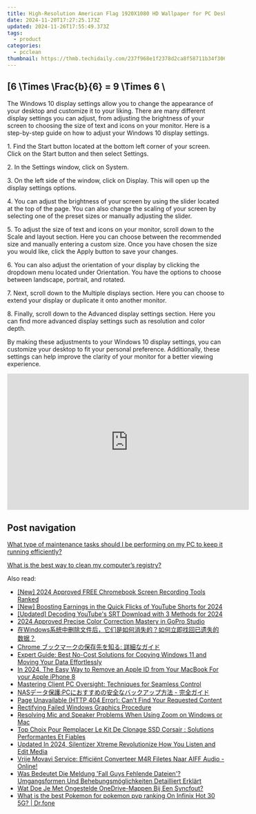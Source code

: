 ```yaml
---
title: High-Resolution American Flag 1920X1080 HD Wallpaper for PC Desktops - YL Computing
date: 2024-11-20T17:27:25.173Z
updated: 2024-11-26T17:55:49.373Z
tags:
  - product
categories:
  - pcclean
thumbnail: https://thmb.techidaily.com/237f968e1f2378d2ca8f58711b34f30634497fa9b29838c074677a1e86056393.jpg
---
```


## \[6 \Times \Frac{b}{6} = 9 \Times 6 \

The Windows 10 display settings allow you to change the appearance of your desktop and customize it to your liking. There are many different display settings you can adjust, from adjusting the brightness of your screen to choosing the size of text and icons on your monitor. Here is a step-by-step guide on how to adjust your Windows 10 display settings. 

1\. Find the Start button located at the bottom left corner of your screen. Click on the Start button and then select Settings.

2\. In the Settings window, click on System.

3\. On the left side of the window, click on Display. This will open up the display settings options. 

4\. You can adjust the brightness of your screen by using the slider located at the top of the page. You can also change the scaling of your screen by selecting one of the preset sizes or manually adjusting the slider.

5\. To adjust the size of text and icons on your monitor, scroll down to the Scale and layout section. Here you can choose between the recommended size and manually entering a custom size. Once you have chosen the size you would like, click the Apply button to save your changes.

6\. You can also adjust the orientation of your display by clicking the dropdown menu located under Orientation. You have the options to choose between landscape, portrait, and rotated.

7\. Next, scroll down to the Multiple displays section. Here you can choose to extend your display or duplicate it onto another monitor.

8\. Finally, scroll down to the Advanced display settings section. Here you can find more advanced display settings such as resolution and color depth. 

By making these adjustments to your Windows 10 display settings, you can customize your desktop to fit your personal preference. Additionally, these settings can help improve the clarity of your monitor for a better viewing experience.

<!-- affiliate ads begin -->
<iframe width="560" height="315" src="https://www.youtube.com/embed/gyGoQi7hsZk?si=8OcKcPUj2wSBmVZ1&autoplay=1" title="YouTube video player" frameborder="0" allow="accelerometer; autoplay; clipboard-write; encrypted-media; gyroscope; picture-in-picture; web-share" referrerpolicy="strict-origin-when-cross-origin" allowfullscreen></iframe>
<!-- affiliate ads end -->

## Post navigation

[What type of maintenance tasks should I be performing on my PC to keep it running efficiently?](https://tools.techidaily.com/pcclean/products/)

[What is the best way to clean my computer’s registry?](https://tools.techidaily.com/pcclean/products/)

<ins class="adsbygoogle"
     style="display:block"
     data-ad-format="autorelaxed"
     data-ad-client="ca-pub-7571918770474297"
     data-ad-slot="1223367746"></ins>

<ins class="adsbygoogle"
     style="display:block"
     data-ad-client="ca-pub-7571918770474297"
     data-ad-slot="8358498916"
     data-ad-format="auto"
     data-full-width-responsive="true"></ins>

<span class="atpl-alsoreadstyle">Also read:</span>
<div><ul>
<li><a href="https://digital-screen-recording.techidaily.com/new-2024-approved-free-chromebook-screen-recording-tools-ranked/"><u>[New] 2024 Approved FREE Chromebook Screen Recording Tools Ranked</u></a></li>
<li><a href="https://youtube-lab.techidaily.com/oosting-earnings-in-the-quick-flicks-of-youtube-shorts-for-2024/"><u>[New] Boosting Earnings in the Quick Flicks of YouTube Shorts for 2024</u></a></li>
<li><a href="https://fox-hovers.techidaily.com/updated-decoding-youtubes-srt-download-with-3-methods-for-2024/"><u>[Updated] Decoding YouTube's SRT Download with 3 Methods for 2024</u></a></li>
<li><a href="https://fox-boxes.techidaily.com/2024-approved-precise-color-correction-mastery-in-gopro-studio/"><u>2024 Approved Precise Color Correction Mastery in GoPro Studio</u></a></li>
<li><a href="https://discover-able.techidaily.com/1728483179656-windows/"><u>在Windows系统中删除文件后，它们是如何消失的？如何立即找回已遗失的数据？</u></a></li>
<li><a href="https://discover-able.techidaily.com/1728473865080-chrome/"><u>Chrome ブックマークの保存先を知る: 詳細なガイド</u></a></li>
<li><a href="https://discover-able.techidaily.com/expert-guide-best-no-cost-solutions-for-copying-windows-11-and-moving-your-data-effortlessly/"><u>Expert Guide: Best No-Cost Solutions for Copying Windows 11 and Moving Your Data Effortlessly</u></a></li>
<li><a href="https://apple-account.techidaily.com/in-2024-the-easy-way-to-remove-an-apple-id-from-your-macbook-for-your-apple-iphone-8-by-drfone-ios/"><u>In 2024, The Easy Way to Remove an Apple ID from Your MacBook For your Apple iPhone 8</u></a></li>
<li><a href="https://discover-able.techidaily.com/mastering-client-pc-oversight-techniques-for-seamless-control/"><u>Mastering Client PC Oversight: Techniques for Seamless Control</u></a></li>
<li><a href="https://discover-able.techidaily.com/naspc/"><u>NASデータ保護:PCにおすすめの安全なバックアップ方法 - 完全ガイド</u></a></li>
<li><a href="https://discover-able.techidaily.com/page-unavailable-http-404-error-cant-find-your-requested-content/"><u>Page Unavailable (HTTP 404 Error): Can't Find Your Requested Content</u></a></li>
<li><a href="https://network-issues.techidaily.com/rectifying-failed-windows-graphics-procedure/"><u>Rectifying Failed Windows Graphics Procedure</u></a></li>
<li><a href="https://sound-issues.techidaily.com/resolving-mic-and-speaker-problems-when-using-zoom-on-windows-or-mac/"><u>Resolving Mic and Speaker Problems When Using Zoom on Windows or Mac</u></a></li>
<li><a href="https://discover-able.techidaily.com/top-choix-pour-remplacer-le-kit-de-clonage-ssd-corsair-solutions-performantes-et-fiables/"><u>Top Choix Pour Remplacer Le Kit De Clonage SSD Corsair : Solutions Performantes Et Fiables</u></a></li>
<li><a href="https://sound-tweaking.techidaily.com/updated-in-2024-silentizer-xtreme-revolutionize-how-you-listen-and-edit-media/"><u>Updated In 2024, Silentizer Xtreme Revolutionize How You Listen and Edit Media</u></a></li>
<li><a href="https://tech-savvy.techidaily.com/vrije-movavi-service-efficient-converteer-m4r-filetes-naar-aiff-audio-online/"><u>Vrije Movavi Service: Efficiënt Converteer M4R Filetes Naar AIFF Audio - Online!</u></a></li>
<li><a href="https://discover-able.techidaily.com/was-bedeutet-die-meldung-fall-guys-fehlende-dateien-umgangsformen-und-behebungsmoglichkeiten-detailliert-erklart/"><u>Was Bedeutet Die Meldung 'Fall Guys Fehlende Dateien'? Umgangsformen Und Behebungsmöglichkeiten Detailliert Erklärt</u></a></li>
<li><a href="https://discover-able.techidaily.com/wat-doe-je-met-ongestelde-onedrive-mappen-bij-een-syncfout/"><u>Wat Doe Je Met Ongestelde OneDrive-Mappen Bij Een Syncfout?</u></a></li>
<li><a href="https://android-pokemon-go.techidaily.com/what-is-the-best-pokemon-for-pokemon-pvp-ranking-on-infinix-hot-30-5g-drfone-by-drfone-virtual-android/"><u>What is the best Pokemon for pokemon pvp ranking On Infinix Hot 30 5G? | Dr.fone</u></a></li>
</ul></div>

